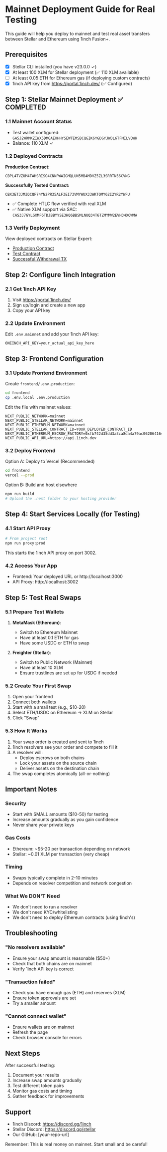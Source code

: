 # Mainnet Deployment Guide for Real Testing

This guide will help you deploy to mainnet and test real asset transfers between Stellar and Ethereum using 1inch Fusion+.

## Prerequisites

- [x] Stellar CLI installed (you have v23.0.0 ✓)
- [x] At least 100 XLM for Stellar deployment (✅ 110 XLM available)
- [ ] At least 0.05 ETH for Ethereum gas (if deploying custom contracts)
- [x] 1inch API key from https://portal.1inch.dev/ (✅ Configured)

## Step 1: Stellar Mainnet Deployment ✅ COMPLETED

### 1.1 Mainnet Account Status
- Test wallet configured: `GA5J2WRMKZIWX5DMGAEXHHYSEWTEMSBCQGIK6YGDGYJWDL6TFMILVQWK`
- Balance: 110 XLM ✓

### 1.2 Deployed Contracts

**Production Contract:**
```
CBPL4TVZUM4TAHSRISO4CNNPWAIGMQLUN5MB4MDVZ5ZL3SRRTN56CVNG
```

**Successfully Tested Contract:**
```
CBX3ET3JMZQCQF74YN2PR35ALF3EI73VMYWUX33WKTQMY62I2YR2YWFU
```
- ✅ Complete HTLC flow verified with real XLM
- ✅ Native XLM support via SAC: `CAS3J7GYLGXMF6TDJBBYYSE3HQ6BBSMLNUQ34T6TZMYMW2EVH34XOWMA`

### 1.3 Verify Deployment

View deployed contracts on Stellar Expert:
- [Production Contract](https://stellar.expert/explorer/public/contract/CBPL4TVZUM4TAHSRISO4CNNPWAIGMQLUN5MB4MDVZ5ZL3SRRTN56CVNG)
- [Test Contract](https://stellar.expert/explorer/public/contract/CBX3ET3JMZQCQF74YN2PR35ALF3EI73VMYWUX33WKTQMY62I2YR2YWFU)
- [Successful Withdrawal TX](https://stellar.expert/explorer/public/tx/3b5b8935203e331b3dff64233485072ba3181266d5d66ebcf43fc3052fed006d)

## Step 2: Configure 1inch Integration

### 2.1 Get 1inch API Key

1. Visit https://portal.1inch.dev/
2. Sign up/login and create a new app
3. Copy your API key

### 2.2 Update Environment

Edit `.env.mainnet` and add your 1inch API key:
```
ONEINCH_API_KEY=your_actual_api_key_here
```

## Step 3: Frontend Configuration

### 3.1 Update Frontend Environment

Create `frontend/.env.production`:
```bash
cd frontend
cp .env.local .env.production
```

Edit the file with mainnet values:
```
NEXT_PUBLIC_NETWORK=mainnet
NEXT_PUBLIC_STELLAR_NETWORK=mainnet
NEXT_PUBLIC_ETHEREUM_NETWORK=mainnet
NEXT_PUBLIC_STELLAR_CONTRACT_ID=YOUR_DEPLOYED_CONTRACT_ID
NEXT_PUBLIC_ETHEREUM_ESCROW_FACTORY=0xfb742d35dd3a3ca8da4a79ac062064164845c6b9
NEXT_PUBLIC_API_URL=https://api.1inch.dev
```

### 3.2 Deploy Frontend

Option A: Deploy to Vercel (Recommended)
```bash
cd frontend
vercel --prod
```

Option B: Build and host elsewhere
```bash
npm run build
# Upload the .next folder to your hosting provider
```

## Step 4: Start Services Locally (for Testing)

### 4.1 Start API Proxy

```bash
# From project root
npm run proxy:prod
```

This starts the 1inch API proxy on port 3002.

### 4.2 Access Your App

- Frontend: Your deployed URL or http://localhost:3000
- API Proxy: http://localhost:3002

## Step 5: Test Real Swaps

### 5.1 Prepare Test Wallets

1. **MetaMask (Ethereum)**:
   - Switch to Ethereum Mainnet
   - Have at least 0.1 ETH for gas
   - Have some USDC or ETH to swap

2. **Freighter (Stellar)**:
   - Switch to Public Network (Mainnet)
   - Have at least 10 XLM
   - Ensure trustlines are set up for USDC if needed

### 5.2 Create Your First Swap

1. Open your frontend
2. Connect both wallets
3. Start with a small test (e.g., $10-20)
4. Select ETH/USDC on Ethereum → XLM on Stellar
5. Click "Swap"

### 5.3 How It Works

1. Your swap order is created and sent to 1inch
2. 1inch resolvers see your order and compete to fill it
3. A resolver will:
   - Deploy escrows on both chains
   - Lock your assets on the source chain
   - Deliver assets on the destination chain
4. The swap completes atomically (all-or-nothing)

## Important Notes

### Security
- Start with SMALL amounts ($10-50) for testing
- Increase amounts gradually as you gain confidence
- Never share your private keys

### Gas Costs
- Ethereum: ~$5-20 per transaction depending on network
- Stellar: ~0.01 XLM per transaction (very cheap)

### Timing
- Swaps typically complete in 2-10 minutes
- Depends on resolver competition and network congestion

### What We DON'T Need
- We don't need to run a resolver
- We don't need KYC/whitelisting
- We don't need to deploy Ethereum contracts (using 1inch's)

## Troubleshooting

### "No resolvers available"
- Ensure your swap amount is reasonable ($50+)
- Check that both chains are on mainnet
- Verify 1inch API key is correct

### "Transaction failed"
- Check you have enough gas (ETH) and reserves (XLM)
- Ensure token approvals are set
- Try a smaller amount

### "Cannot connect wallet"
- Ensure wallets are on mainnet
- Refresh the page
- Check browser console for errors

## Next Steps

After successful testing:
1. Document your results
2. Increase swap amounts gradually
3. Test different token pairs
4. Monitor gas costs and timing
5. Gather feedback for improvements

## Support

- 1inch Discord: https://discord.gg/1inch
- Stellar Discord: https://discord.gg/stellar
- Our GitHub: [your-repo-url]

Remember: This is real money on mainnet. Start small and be careful!